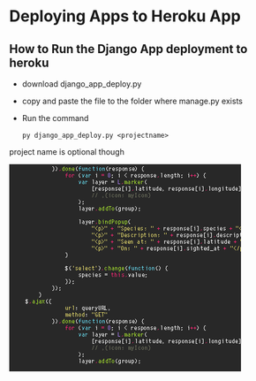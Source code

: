 # Deploying Apps to Heroku App

## How to Run the Django App deployment to heroku

- download django_app_deploy.py
- copy and paste the file to the folder where manage.py exists
- Run the command
    
      py django_app_deploy.py <projectname>
      
 project name is optional though
 
 ![](giphy.gif)
 
